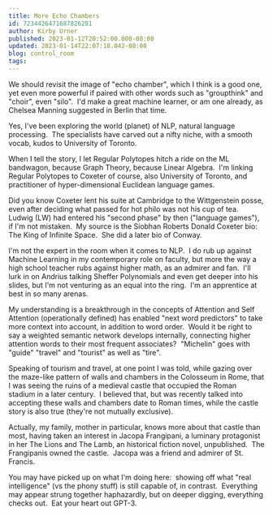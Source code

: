 ```yaml
---
title: More Echo Chambers
id: 7234426471687826281
author: Kirby Urner
published: 2023-01-12T20:52:00.000-08:00
updated: 2023-01-14T22:07:18.042-08:00
blog: control_room
tags: 
---
```


[](https://www.flickr.com/photos/kirbyurner/52545191527/in/dateposted-public/)

We should revisit the image of "echo chamber", which I think is a good one, yet even more powerful if paired with other words such as "groupthink" and "choir", even "silo".  I'd make a great machine learner, or am one already, as Chelsea Manning suggested in Berlin that time.

Yes, I've been exploring the world (planet) of NLP, natural language processing.  The specialists have carved out a nifty niche, with a smooth vocab, kudos to University of Toronto.  

When I tell the story, I let Regular Polytopes hitch a ride on the ML bandwagon, because Graph Theory, because Linear Algebra.  I'm linking Regular Polytopes to Coxeter of course, also University of Toronto, and practitioner of hyper-dimensional Euclidean language games.

Did you know Coxeter lent his suite at Cambridge to the Wittgenstein posse, even after deciding what passed for hot philo was not his cup of tea.  Ludwig (LW) had entered his "second phase" by then ("language games"), if I'm not mistaken.  My source is the Siobhan Roberts Donald Coxeter bio:  The King of Infinite Space.  She did a later bio of Conway.

I'm not the expert in the room when it comes to NLP.  I do rub up against Machine Learning in my contemporary role on faculty, but more the way a high school teacher rubs against higher math, as an admirer and fan.  I'll lurk in on Andrius talking Sheffer Polynomials and even get deeper into his slides, but I'm not venturing as an equal into the ring.  I'm an apprentice at best in so many arenas.

My understanding is a breakthrough in the concepts of Attention and Self Attention (operationally defined) has enabled "next word predictors" to take more context into account, in addition to word order.  Would it be right to say a weighted semantic network develops internally, connecting higher attention words to their most frequent associates?  "Michelin" goes with "guide" "travel" and "tourist" as well as "tire".

Speaking of tourism and travel, at one point I was told, while gazing over the maze-like pattern of walls and chambers in the Colosseum in Rome, that I was seeing the ruins of a medieval castle that occupied the Roman stadium in a later century.  I believed that, but was recently talked into accepting these walls and chambers date to Roman times, while the castle story is also true (they're not mutually exclusive). 

Actually, my family, mother in particular, knows more about that castle than most, having taken an interest in Jacopa Frangipani, a luminary protagonist in her The Lions and The Lamb, an historical fiction novel, unpublished.  The Frangipanis owned the castle.  Jacopa was a friend and admirer of St. Francis.

You may have picked up on what I'm doing here:  showing off what "real intelligence" (vs the phony stuff) is still capable of, in contrast.  Everything may appear strung together haphazardly, but on deeper digging, everything checks out.  Eat your heart out GPT-3.